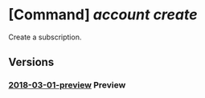 # [Command] _account create_

Create a subscription.

## Versions

### [2018-03-01-preview](/Resources/mgmt-plane/L3Byb3ZpZGVycy9taWNyb3NvZnQuYmlsbGluZy9lbnJvbGxtZW50YWNjb3VudHMve30vcHJvdmlkZXJzL21pY3Jvc29mdC5zdWJzY3JpcHRpb24vY3JlYXRlc3Vic2NyaXB0aW9u/2018-03-01-preview.xml) **Preview**

<!-- mgmt-plane /providers/microsoft.billing/enrollmentaccounts/{}/providers/microsoft.subscription/createsubscription 2018-03-01-preview -->
